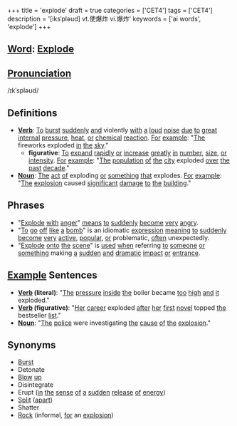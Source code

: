 +++
title = 'explode'
draft = true
categories = ['CET4']
tags = ['CET4']
description = '[iksˈpləud] vt.使爆炸 vi.爆炸'
keywords = ['ai words', 'explode']
+++

## [Word](/post/word/): [Explode](/post/explode/)

## [Pronunciation](/post/pronunciation/)
/ɪkˈspləʊd/

## Definitions
- **[Verb](/post/verb/)**: [To](/post/to/) [burst](/post/burst/) [suddenly](/post/suddenly/) [and](/post/and/) violently [with](/post/with/) [a](/post/a/) [loud](/post/loud/) [noise](/post/noise/) [due](/post/due/) [to](/post/to/) [great](/post/great/) [internal](/post/internal/) [pressure](/post/pressure/), [heat](/post/heat/), [or](/post/or/) [chemical](/post/chemical/) [reaction](/post/reaction/). [For](/post/for/) [example](/post/example/): "[The](/post/the/) fireworks exploded [in](/post/in/) [the](/post/the/) [sky](/post/sky/)."
  - **figurative**: [To](/post/to/) [expand](/post/expand/) [rapidly](/post/rapidly/) [or](/post/or/) [increase](/post/increase/) [greatly](/post/greatly/) [in](/post/in/) [number](/post/number/), [size](/post/size/), [or](/post/or/) [intensity](/post/intensity/). [For](/post/for/) [example](/post/example/): "[The](/post/the/) [population](/post/population/) [of](/post/of/) [the](/post/the/) [city](/post/city/) exploded [over](/post/over/) [the](/post/the/) [past](/post/past/) [decade](/post/decade/)."
- **[Noun](/post/noun/)**: [The](/post/the/) [act](/post/act/) [of](/post/of/) exploding [or](/post/or/) [something](/post/something/) [that](/post/that/) explodes. [For](/post/for/) [example](/post/example/): "[The](/post/the/) [explosion](/post/explosion/) caused [significant](/post/significant/) [damage](/post/damage/) [to](/post/to/) [the](/post/the/) [building](/post/building/)."

## Phrases
- "[Explode](/post/explode/) [with](/post/with/) [anger](/post/anger/)" [means](/post/means/) [to](/post/to/) [suddenly](/post/suddenly/) [become](/post/become/) [very](/post/very/) [angry](/post/angry/).
- "[To](/post/to/) [go](/post/go/) [off](/post/off/) [like](/post/like/) [a](/post/a/) [bomb](/post/bomb/)" is an idiomatic [expression](/post/expression/) [meaning](/post/meaning/) [to](/post/to/) [suddenly](/post/suddenly/) [become](/post/become/) [very](/post/very/) [active](/post/active/), [popular](/post/popular/), [or](/post/or/) problematic, [often](/post/often/) unexpectedly.
- "[Explode](/post/explode/) [onto](/post/onto/) [the](/post/the/) [scene](/post/scene/)" is [used](/post/used/) [when](/post/when/) referring [to](/post/to/) [someone](/post/someone/) [or](/post/or/) [something](/post/something/) making [a](/post/a/) [sudden](/post/sudden/) [and](/post/and/) [dramatic](/post/dramatic/) [impact](/post/impact/) [or](/post/or/) [entrance](/post/entrance/).

## [Example](/post/example/) Sentences
- **[Verb](/post/verb/) (literal)**: "[The](/post/the/) [pressure](/post/pressure/) [inside](/post/inside/) [the](/post/the/) boiler became [too](/post/too/) [high](/post/high/) [and](/post/and/) [it](/post/it/) exploded."
- **[Verb](/post/verb/) (figurative)**: "[Her](/post/her/) [career](/post/career/) exploded [after](/post/after/) [her](/post/her/) [first](/post/first/) [novel](/post/novel/) topped [the](/post/the/) bestseller [list](/post/list/)."
- **[Noun](/post/noun/)**: "[The](/post/the/) [police](/post/police/) were investigating [the](/post/the/) [cause](/post/cause/) [of](/post/of/) [the](/post/the/) [explosion](/post/explosion/)."

## Synonyms
- [Burst](/post/burst/)
- Detonate
- [Blow](/post/blow/) [up](/post/up/)
- Disintegrate
- Erupt ([in](/post/in/) [the](/post/the/) [sense](/post/sense/) [of](/post/of/) [a](/post/a/) [sudden](/post/sudden/) [release](/post/release/) [of](/post/of/) [energy](/post/energy/))
- [Split](/post/split/) ([apart](/post/apart/))
- Shatter
- [Rock](/post/rock/) (informal, [for](/post/for/) an [explosion](/post/explosion/))
